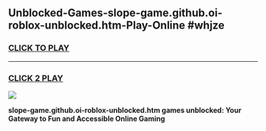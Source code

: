 
## Unblocked-Games-slope-game.github.oi-roblox-unblocked.htm-Play-Online #whjze
<h3>
<a href="https://news.freeplayer.one?title=slope-game.github.oi-roblox-unblocked.htm&ref=3">CLICK TO PLAY</a></h3>
<hr>

<h3>
<a href="https://news.freeplayer.one?title=slope-game.github.oi-roblox-unblocked.htm&ref=3">CLICK 2 PLAY</a>
  
</h3>

<a href="https://news.freeplayer.one?title=slope-game.github.oi-roblox-unblocked.htm&ref=3"><img src="https://clearcache.store/games.png"></a>


**slope-game.github.oi-roblox-unblocked.htm games unblocked: Your Gateway to Fun and Accessible Online Gaming**
